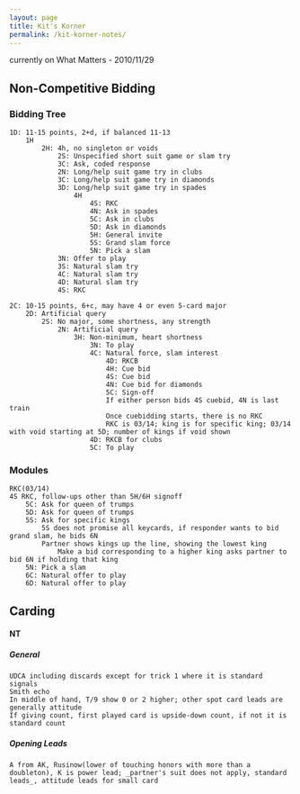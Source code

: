 ```yaml
---
layout: page
title: Kit's Korner
permalink: /kit-korner-notes/
---
```


currently on What Matters - 2010/11/29

## Non-Competitive Bidding

### Bidding Tree

    1D: 11-15 points, 2+d, if balanced 11-13
        1H
            2H: 4h, no singleton or voids
                2S: Unspecified short suit game or slam try
                3C: Ask, coded response
                2N: Long/help suit game try in clubs
                3C: Long/help suit game try in diamonds
                3D: Long/help suit game try in spades
                    4H
                        4S: RKC
                        4N: Ask in spades
                        5C: Ask in clubs
                        5D: Ask in diamonds
                        5H: General invite
                        5S: Grand slam force
                        5N: Pick a slam
                3N: Offer to play
                3S: Natural slam try
                4C: Natural slam try
                4D: Natural slam try
                4S: RKC

    2C: 10-15 points, 6+c, may have 4 or even 5-card major
        2D: Artificial query
            2S: No major, some shortness, any strength
                2N: Artificial query
                    3H: Non-minimum, heart shortness
                        3N: To play
                        4C: Natural force, slam interest
                            4D: RKCB
                            4H: Cue bid
                            4S: Cue bid
                            4N: Cue bid for diamonds
                            5C: Sign-off
                            If either person bids 4S cuebid, 4N is last train
                            Once cuebidding starts, there is no RKC
                            RKC is 03/14; king is for specific king; 03/14 with void starting at 5D; number of kings if void shown
                        4D: RKCB for clubs
                        5C: To play

### Modules

    RKC(03/14)
    4S RKC, follow-ups other than 5H/6H signoff
        5C: Ask for queen of trumps
        5D: Ask for queen of trumps
        5S: Ask for specific kings
            5S does not promise all keycards, if responder wants to bid grand slam, he bids 6N
            Partner shows kings up the line, showing the lowest king
                Make a bid corresponding to a higher king asks partner to bid 6N if holding that king
        5N: Pick a slam
        6C: Natural offer to play
        6D: Natural offer to play

## Carding
#### NT
##### General
    UDCA including discards except for trick 1 where it is standard signals
    Smith echo
    In middle of hand, T/9 show 0 or 2 higher; other spot card leads are generally attitude
    If giving count, first played card is upside-down count, if not it is standard count
##### Opening Leads
    A from AK, Rusinow(lower of touching honors with more than a doubleton), K is power lead; _partner's suit does not apply, standard leads_, attitude leads for small card